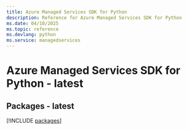 ```yaml
---
title: Azure Managed Services SDK for Python
description: Reference for Azure Managed Services SDK for Python
ms.date: 04/10/2025
ms.topic: reference
ms.devlang: python
ms.service: managedservices
---
```

# Azure Managed Services SDK for Python - latest
## Packages - latest
[!INCLUDE [packages](managed-services-index.md)]